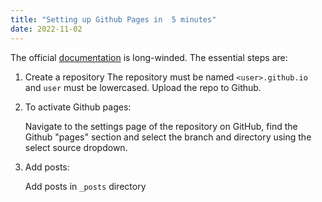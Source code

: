 ```yaml
---
title: "Setting up Github Pages in  5 minutes"
date: 2022-11-02
---
```


The official [documentation](https://docs.github.com/en/pages/getting-started-with-github-pages/creating-a-github-pages-site)
is long-winded. The essential steps are:

1. Create a repository 
The repository must be named `<user>.github.io` and `user` must be lowercased. Upload the repo to Github.

2. To activate Github pages: 

    Navigate to the settings page of the repository on GitHub, find the Github "pages" section and 
    select the branch and directory using the select source dropdown.

3. Add posts:

   Add posts in `_posts` directory


